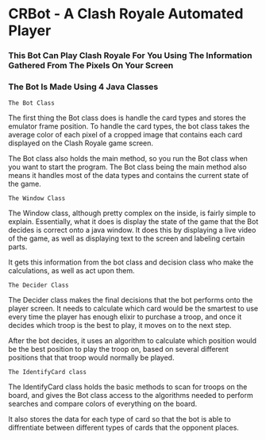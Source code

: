 # CRBot - A Clash Royale Automated Player

### This Bot Can Play Clash Royale For You Using The Information Gathered From The Pixels On Your Screen

### The Bot Is Made Using 4 Java Classes

`The Bot Class`

The first thing the Bot class does is handle the card types and stores the 
emulator frame position. To handle the card types, the bot class takes the average
color of each pixel of a cropped image that contains each card displayed on the Clash Royale game screen.

The Bot class also holds the main method, so you run the Bot class when
you want to start the program. The Bot class being the main method also means 
it handles most of the data types and contains the current state
of the game.

`The Window Class`

The Window class, although pretty complex on the inside, is fairly simple to explain.
Essentially, what it does is display the state of the game that the Bot decides is correct 
onto a java window. It does this by displaying a live video of the game, as well
as displaying text to the screen and labeling certain parts.

It gets this information from the bot class and decision class who make the calculations,
as well as act upon them.

`The Decider Class`

The Decider class makes the final decisions that the bot performs onto the player screen.
It needs to calculate which card would be the smartest to use every time the player has enough elixir
to purchase a troop, and once it decides which troop is the best to play, it moves on to the next step. 

After the bot decides, it uses an algorithm to calculate which position would be the best
position to play the troop on, based on several different positions that that troop
would normally be played.

`The IdentifyCard class`

The IdentifyCard class holds the basic methods to scan for troops on the board, and
gives the Bot class access to the algorithms needed to perform searches and compare colors
of everything on the board.

It also stores the data for each type of card so that the bot is able to diffrentiate between
different types of cards that the opponent places.


